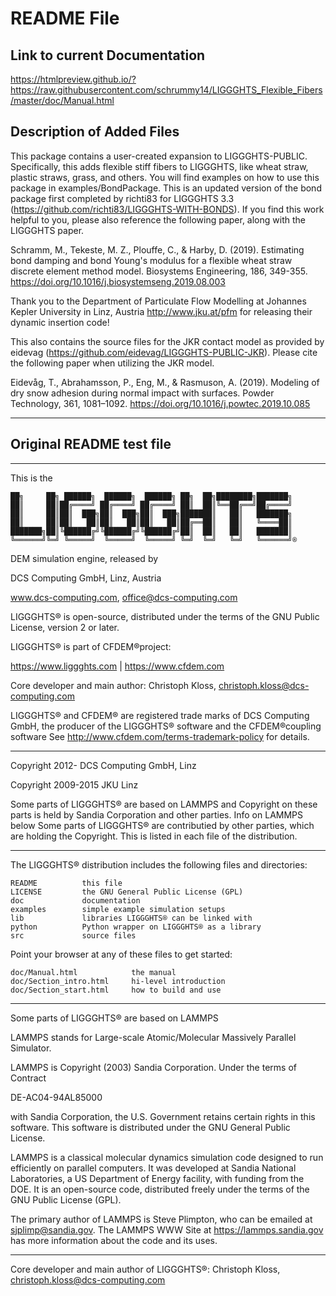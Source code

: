 # README File

## Link to current Documentation

https://htmlpreview.github.io/?https://raw.githubusercontent.com/schrummy14/LIGGGHTS_Flexible_Fibers/master/doc/Manual.html

## Description of Added Files

This package contains a user-created expansion to LIGGGHTS-PUBLIC.
Specifically, this adds flexible stiff fibers to LIGGGHTS, like wheat
straw, plastic straws, grass, and others. You will find examples on
how to use this package in examples/BondPackage. This is an updated
version of the bond package first completed by richti83 for LIGGGHTS
3.3 (https://github.com/richti83/LIGGGHTS-WITH-BONDS). If you find
this work helpful to you, please also reference the following paper,
along with the LIGGGHTS paper.

Schramm, M., Tekeste, M. Z., Plouffe, C., & Harby, D. (2019).
Estimating bond damping and bond Young's modulus for a flexible wheat
straw discrete element method model. Biosystems Engineering, 186,
349-355. https://doi.org/10.1016/j.biosystemseng.2019.08.003

Thank you to the Department of Particulate Flow Modelling at Johannes
Kepler University in Linz, Austria http://www.jku.at/pfm for releasing
their dynamic insertion code!

This also contains the source files for the JKR contact model as
provided by eidevag (https://github.com/eidevag/LIGGGHTS-PUBLIC-JKR).
Please cite the following paper when utilizing the JKR model.

Eidevåg, T., Abrahamsson, P., Eng, M., & Rasmuson, A. (2019).
Modeling of dry snow adhesion during normal impact with surfaces.
Powder Technology, 361, 1081–1092. https://doi.org/10.1016/j.powtec.2019.10.085

----------------------------------------------------------------------

## Original README test file

----------------------------------------------------------------------
This is the

```text
██╗     ██╗ ██████╗  ██████╗  ██████╗ ██╗  ██╗████████╗███████╗
██║     ██║██╔════╝ ██╔════╝ ██╔════╝ ██║  ██║╚══██╔══╝██╔════╝
██║     ██║██║  ███╗██║  ███╗██║  ███╗███████║   ██║   ███████╗
██║     ██║██║   ██║██║   ██║██║   ██║██╔══██║   ██║   ╚════██║
███████╗██║╚██████╔╝╚██████╔╝╚██████╔╝██║  ██║   ██║   ███████║
╚══════╝╚═╝ ╚═════╝  ╚═════╝  ╚═════╝ ╚═╝  ╚═╝   ╚═╝   ╚══════╝®
```

DEM simulation engine, released by 

DCS Computing GmbH, Linz, Austria

www.dcs-computing.com, office@dcs-computing.com

LIGGGHTS® is open-source, distributed under the terms of the GNU Public
License, version 2 or later.

LIGGGHTS® is part of CFDEM®project:

<https://www.liggghts.com> | <https://www.cfdem.com>

Core developer and main author:
Christoph Kloss, christoph.kloss@dcs-computing.com

LIGGGHTS® and CFDEM® are registered trade marks of DCS Computing GmbH,
the producer of the LIGGGHTS® software and the CFDEM®coupling software
See <http://www.cfdem.com/terms-trademark-policy> for details.

----------------------------------------------------------------------

Copyright 2012-     DCS Computing GmbH, Linz

Copyright 2009-2015 JKU Linz

Some parts of LIGGGHTS® are based on LAMMPS and Copyright on these
parts is held by Sandia Corporation and other parties. Info on LAMMPS below
Some parts of LIGGGHTS® are contributied by other parties, which are
holding the Copyright. This is listed in each file of the distribution.

----------------------------------------------------------------------

The LIGGGHTS® distribution includes the following files and directories:

```text
README          this file
LICENSE         the GNU General Public License (GPL)
doc             documentation
examples        simple example simulation setups
lib             libraries LIGGGHTS® can be linked with
python          Python wrapper on LIGGGHTS® as a library
src             source files
```

Point your browser at any of these files to get started:

```text
doc/Manual.html            the manual
doc/Section_intro.html     hi-level introduction
doc/Section_start.html     how to build and use
```

----------------------------------------------------------------------

Some parts of LIGGGHTS® are based on LAMMPS

LAMMPS stands for Large-scale Atomic/Molecular Massively Parallel
Simulator.

LAMMPS is Copyright (2003) Sandia Corporation.  Under the terms of Contract

DE-AC04-94AL85000

with Sandia Corporation, the U.S. Government retains
certain rights in this software.  This software is distributed under
the GNU General Public License.

LAMMPS is a classical molecular dynamics simulation code designed to
run efficiently on parallel computers.  It was developed at Sandia
National Laboratories, a US Department of Energy facility, with
funding from the DOE.  It is an open-source code, distributed freely
under the terms of the GNU Public License (GPL).

The primary author of LAMMPS is Steve Plimpton, who can be emailed
at sjplimp@sandia.gov.  The LAMMPS WWW Site at <https://lammps.sandia.gov> has
more information about the code and its uses.

----------------------------------------------------------------------

Core developer and main author of LIGGGHTS®:
Christoph Kloss, christoph.kloss@dcs-computing.com
